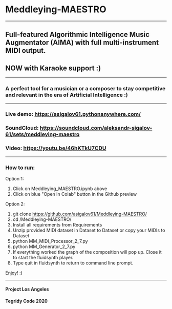 # Meddleying-MAESTRO

***

## Full-featured Algorithmic Intelligence Music Augmentator (AIMA) with full multi-instrument MIDI output.
## NOW with Karaoke support :)

***

### A perfect tool for a musician or a composer to stay competitive and relevant in the era of Artificial Intelligence :)

***

### Live demo: https://asigalov61.pythonanywhere.com/

### SoundCloud: https://soundcloud.com/aleksandr-sigalov-61/sets/meddleying-maestro

### Video: https://youtu.be/46hKTkU7CDU

***

### How to run:

Option 1:

1) Click on Meddleying_MAESTRO.ipynb above
2) Click on blue "Open in Colab" button in the Github preview

Option 2:

1) git clone https://github.com/asigalov61/Meddleying-MAESTRO/
2) cd /Meddleying-MAESTRO/
3) Install all requirements from Requirements
4) Unzip provided MIDI dataset in Dataset to Dataset or copy your MIDIs to Dataset
5) python MM_MIDI_Processor_2_7.py
6) python MM_Generator_2_7.py
7) If everything worked the graph of the composition will pop up. Close it to start the fluidsynth player.
8) Type quit in fluidsynth to return to command line prompt.

Enjoy! :)

***

#### Project Los Angeles

#### Tegridy Code 2020
